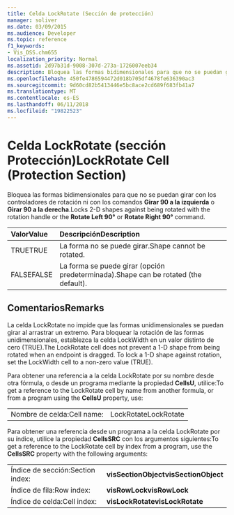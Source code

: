 ```yaml
---
title: Celda LockRotate (Sección de protección)
manager: soliver
ms.date: 03/09/2015
ms.audience: Developer
ms.topic: reference
f1_keywords:
- Vis_DSS.chm655
localization_priority: Normal
ms.assetid: 2d97b31d-9008-307d-273a-1726007eeb34
description: Bloquea las formas bidimensionales para que no se puedan girar con los controladores de rotación ni con los comandos Girar 90 a la izquierda o Girar 90 a la derecha.
ms.openlocfilehash: 450fe4786594472d018b705df4678fe636390ac3
ms.sourcegitcommit: 9d60cd82b5413446e5bc8ace2cd689f683fb41a7
ms.translationtype: MT
ms.contentlocale: es-ES
ms.lasthandoff: 06/11/2018
ms.locfileid: "19822523"
---
```

# <a name="lockrotate-cell-protection-section"></a><span data-ttu-id="eb1b8-103">Celda LockRotate (sección Protección)</span><span class="sxs-lookup"><span data-stu-id="eb1b8-103">LockRotate Cell (Protection Section)</span></span>

<span data-ttu-id="eb1b8-104">Bloquea las formas bidimensionales para que no se puedan girar con los controladores de rotación ni con los comandos **Girar 90 a la izquierda** o **Girar 90 a la derecha**.</span><span class="sxs-lookup"><span data-stu-id="eb1b8-104">Locks 2-D shapes against being rotated with the rotation handle or the **Rotate Left 90°** or **Rotate Right 90°** command.</span></span> 
  
|<span data-ttu-id="eb1b8-105">**Valor**</span><span class="sxs-lookup"><span data-stu-id="eb1b8-105">**Value**</span></span>|<span data-ttu-id="eb1b8-106">**Descripción**</span><span class="sxs-lookup"><span data-stu-id="eb1b8-106">**Description**</span></span>|
|:-----|:-----|
| <span data-ttu-id="eb1b8-107">TRUE</span><span class="sxs-lookup"><span data-stu-id="eb1b8-107">TRUE</span></span>  <br/> | <span data-ttu-id="eb1b8-108">La forma no se puede girar.</span><span class="sxs-lookup"><span data-stu-id="eb1b8-108">Shape cannot be rotated.</span></span>  <br/> |
| <span data-ttu-id="eb1b8-109">FALSE</span><span class="sxs-lookup"><span data-stu-id="eb1b8-109">FALSE</span></span>  <br/> | <span data-ttu-id="eb1b8-110">La forma se puede girar (opción predeterminada).</span><span class="sxs-lookup"><span data-stu-id="eb1b8-110">Shape can be rotated (the default).</span></span>  <br/> |
   
## <a name="remarks"></a><span data-ttu-id="eb1b8-111">Comentarios</span><span class="sxs-lookup"><span data-stu-id="eb1b8-111">Remarks</span></span>

<span data-ttu-id="eb1b8-p101">La celda LockRotate no impide que las formas unidimensionales se puedan girar al arrastrar un extremo. Para bloquear la rotación de las formas unidimensionales, establezca la celda LockWidth en un valor distinto de cero (TRUE).</span><span class="sxs-lookup"><span data-stu-id="eb1b8-p101">The LockRotate cell does not prevent a 1-D shape from being rotated when an endpoint is dragged. To lock a 1-D shape against rotation, set the LockWidth cell to a non-zero value (TRUE).</span></span>
  
<span data-ttu-id="eb1b8-114">Para obtener una referencia a la celda LockRotate por su nombre desde otra fórmula, o desde un programa mediante la propiedad **CellsU**, utilice:</span><span class="sxs-lookup"><span data-stu-id="eb1b8-114">To get a reference to the LockRotate cell by name from another formula, or from a program using the **CellsU** property, use:</span></span> 
  
|||
|:-----|:-----|
| <span data-ttu-id="eb1b8-115">Nombre de celda:</span><span class="sxs-lookup"><span data-stu-id="eb1b8-115">Cell name:</span></span>  <br/> | <span data-ttu-id="eb1b8-116">LockRotate</span><span class="sxs-lookup"><span data-stu-id="eb1b8-116">LockRotate</span></span>  <br/> |
   
<span data-ttu-id="eb1b8-117">Para obtener una referencia desde un programa a la celda LockRotate por su índice, utilice la propiedad **CellsSRC** con los argumentos siguientes:</span><span class="sxs-lookup"><span data-stu-id="eb1b8-117">To get a reference to the LockRotate cell by index from a program, use the **CellsSRC** property with the following arguments:</span></span> 
  
|||
|:-----|:-----|
| <span data-ttu-id="eb1b8-118">Índice de sección:</span><span class="sxs-lookup"><span data-stu-id="eb1b8-118">Section index:</span></span>  <br/> |<span data-ttu-id="eb1b8-119">**visSectionObject**</span><span class="sxs-lookup"><span data-stu-id="eb1b8-119">**visSectionObject**</span></span> <br/> |
| <span data-ttu-id="eb1b8-120">Índice de fila:</span><span class="sxs-lookup"><span data-stu-id="eb1b8-120">Row index:</span></span>  <br/> |<span data-ttu-id="eb1b8-121">**visRowLock**</span><span class="sxs-lookup"><span data-stu-id="eb1b8-121">**visRowLock**</span></span> <br/> |
| <span data-ttu-id="eb1b8-122">Índice de celda:</span><span class="sxs-lookup"><span data-stu-id="eb1b8-122">Cell index:</span></span>  <br/> |<span data-ttu-id="eb1b8-123">**visLockRotate**</span><span class="sxs-lookup"><span data-stu-id="eb1b8-123">**visLockRotate**</span></span> <br/> |
   

